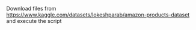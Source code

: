 Download files from https://www.kaggle.com/datasets/lokeshparab/amazon-products-dataset and execute the script